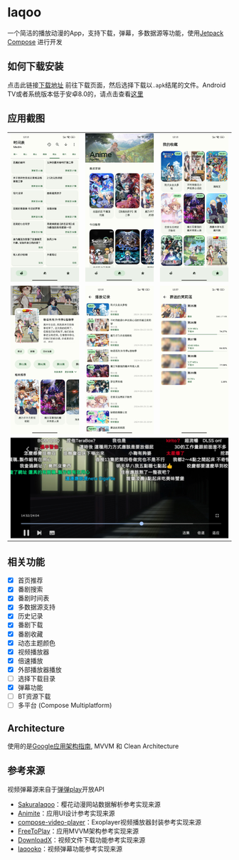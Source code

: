 # laqoo

一个简洁的播放动漫的App，支持下载，弹幕，多数据源等功能，使用[Jetpack Compose](https://developer.android.com/jetpack?hl=zh-cn)
进行开发

## 如何下载安装

点击此链接[下载地址](https://github.com/laqoome/laqoo/releases/latest)
前往下载页面，然后选择下载以`.apk`结尾的文件。Android
TV或者系统版本低于安卓8.0的，请点击查看[这里](https://github.com/laqoome/laqoo/releases/tag/v1.2.1)

## 应用截图

<table>
  <tr>
    <td><img src="./image/week.jpg" alt="week"/></td>
    <td><img src="./image/home.jpg" alt="home"/></td>
    <td><img src="./image/favourite.jpg" alt="favourite"/></td>
  <tr>
  <tr>
    <td><img src="./image/detail.jpg" alt="detail"/></td>
    <td><img src="./image/history.jpg" alt="history"/></td>
    <td><img src="./image/download_episode.jpg" alt="download episode"/></td>
  </tr>
  <tr>
    <td colspan="3"><img src="./image/player.jpg" alt="player"/></td>
  </tr>
</table>

## 相关功能

- [x] 首页推荐
- [x] 番剧搜索
- [x] 番剧时间表
- [x] 多数据源支持
- [x] 历史记录
- [x] 番剧下载
- [x] 番剧收藏
- [x] 动态主题颜色
- [x] 视频播放器
- [x] 倍速播放
- [x] 外部播放器播放
- [ ] 选择下载目录
- [x] 弹幕功能
- [ ] BT资源下载
- [ ] 多平台 (Compose Multiplatform)

## Architecture

使用的是[Google应用架构指南](https://developer.android.com/topic/architecture), MVVM 和 Clean
Architecture

## 参考来源

视频弹幕源来自于[弹弹play](https://www.dandanplay.com)开放API

- [Sakuralaqoo](https://github.com/670848654/Sakuralaqoo)：樱花动漫网站数据解析参考实现来源
- [Animite](https://github.com/imashnake0/Animite)：应用UI设计参考实现来源
- [compose-video-player](https://github.com/imherrera/compose-video-player)：Exoplayer视频播放器封装参考实现来源
- [FreeToPlay](https://github.com/qababadr/FreeToPlay)：应用MVVM架构参考实现来源
- [DownloadX](https://github.com/ssseasonnn/DownloadX)：视频文件下载功能参考实现来源
- [laqooko](https://github.com/open-ani/laqooko)：视频弹幕功能参考实现来源